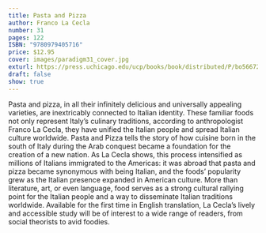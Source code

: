 ```yaml
---
title: Pasta and Pizza
author: Franco La Cecla
number: 31
pages: 122
ISBN: "9780979405716"
price: $12.95
cover: images/paradigm31_cover.jpg
exturl: https://press.uchicago.edu/ucp/books/book/distributed/P/bo5667202.html
draft: false
show: true
---
```

Pasta and pizza, in all their infinitely delicious and universally appealing varieties, are inextricably connected to Italian identity. These familiar foods not only represent Italy’s culinary traditions, according to anthropologist Franco La Cecla, they have unified the Italian people and spread Italian culture worldwide. Pasta and Pizza tells the story of how cuisine born in the south of Italy during the Arab conquest became a foundation for the creation of a new nation. As La Cecla shows, this process intensified as millions of Italians immigrated to the Americas: it was abroad that pasta and pizza became synonymous with being Italian, and the foods’ popularity grew as the Italian presence expanded in American culture. More than literature, art, or even language, food serves as a strong cultural rallying point for the Italian people and a way to disseminate Italian traditions worldwide. Available for the first time in English translation, La Cecla’s lively and accessible study will be of interest to a wide range of readers, from social theorists to avid foodies.